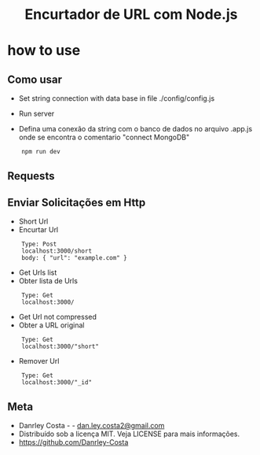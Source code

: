 <h1 align='center'>Encurtador de URL com Node.js</h1>


# how to use
## Como usar



- Set string connection with data base in file ./config/config.js
- Run server

- Defina uma conexão da string com o banco de dados no arquivo .app.js onde se encontra o comentario "connect MongoDB"
```
    npm run dev
``` 

## Requests
## Enviar Solicitações em Http

- Short Url
- Encurtar Url
```
    Type: Post
    localhost:3000/short
    body: { "url": "example.com" }
```

- Get Urls list 
- Obter lista de Urls
```
    Type: Get
    localhost:3000/
```

- Get Url not compressed 
- Obter a URL original
```
    Type: Get
    localhost:3000/"short"
```

- Remover Url 
```
    Type: Get
    localhost:3000/"_id"
```

## Meta

- Danrley Costa -  - dan.ley.costa2@gmail.com
- Distribuído sob a licença MIT. Veja LICENSE para mais informações.
- https://github.com/Danrley-Costa
